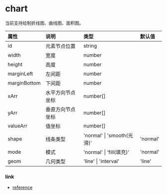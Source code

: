 # chart

当前支持绘制折线图、曲线图、面积图。

| 属性         | 说明             | 类型                       | 默认值   |
| :----------- | :--------------- | :------------------------- | :------- |
| id           | 元素节点位置     | string                     |          |
| width        | 宽度             | number                     |          |
| height       | 高度             | number                     |          |
| marginLeft   | 左间距           | number                     |          |
| marginBottom | 下间距           | number                     |          |
| xArr         | 水平方向节点坐标 | number[]                   |          |
| yArr         | 垂直方向节点坐标 | number[]                   |          |
| valueArr     | 值坐标           | number[]                   |          |
| shape        | 线条类型         | 'normal' \| 'smooth(光滑)' | 'normal' |
| mode         | 模式             | 'normal' \| 'fill(填充)'   | 'normal' |
| geom         | 几何类型         | 'line' \| 'interval'       | 'line'   |

### link

* [reference](https://juejin.cn/post/6950684708443258894#heading-26)